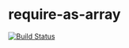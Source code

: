 # require-as-array

[![Build Status](https://travis-ci.org/pneugebala/require-as-array.svg?branch=master)](https://travis-ci.org/pneugebala/require-as-array)